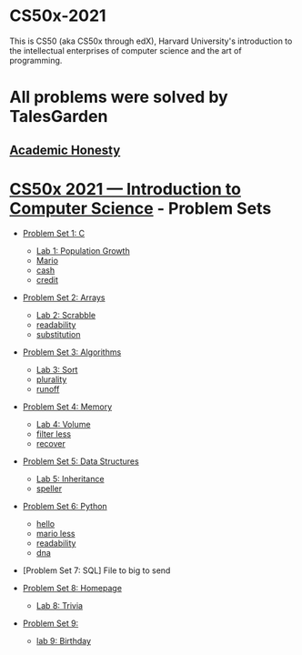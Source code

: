 # CS50x-2021
This is CS50 (aka CS50x through edX), Harvard University's introduction to the intellectual enterprises of computer science and the art of programming.

# All problems were solved by TalesGarden

## [Academic Honesty](https://cs50.harvard.edu/x/2021/honesty/)

# [CS50x 2021 — Introduction to Computer Science](https://cs50.harvard.edu/x/2021/) - Problem Sets

- [Problem Set 1: C](/Problem%20Set%201)
  - [Lab 1: Population Growth](/Problem%20Set%201/lab1)
  - [Mario](/Problem%20Set%201/mario)
  - [cash](/Problem%20Set%201/cash)
  - [credit](/Problem%20Set%201)


- [Problem Set 2: Arrays](/Problem%20Set%202)
  - [Lab 2: Scrabble](/Problem%20Set%202/lab2)
  - [readability](/Problem%20Set%202/readability)
  - [substitution](/Problem%20Set%202/substitution)

- [Problem Set 3: Algorithms](/Problem%20Set%203)
  - [Lab 3: Sort](/Problem%20Set%203/lab3/lab3)
  - [plurality](/Problem%20Set%203/plurality)
  - [runoff](/Problem%20Set%203/runoff)



- [Problem Set 4: Memory](/Problem%20Set%204)
  - [Lab 4: Volume](/Problem%20Set%204)
  - [filter less](/Problem%20Set%204/filter)
  - [recover](/Problem%20Set%204/recover)

- [Problem Set 5: Data Structures](/Problem%20Set%205)
  - [Lab 5: Inheritance](/Problem%20Set%205/lab5)
  - [speller](/Problem%20Set%205/speller)

- [Problem Set 6: Python ](/Problem%20Set%206)
  - [hello](/Problem%20Set%206)
  - [mario less](/Problem%20Set%206)
  - [readability](/Problem%20Set%206)
  - [dna](/Problem%20Set%206/dna)

- [Problem Set 7: SQL] File to big to send

- [Problem Set 8: Homepage](/Problem%20Set%208/homepage)
  - [Lab 8: Trivia](/Problem%20Set%208/lab8/lab8) 

- [Problem Set 9:]()
  - [lab 9: Birthday](/Problem%20Set%209/lab9)
